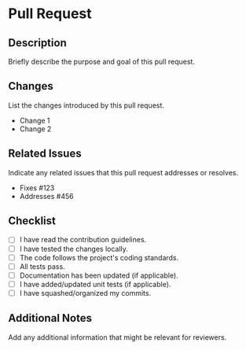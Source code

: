 # Pull Request

## Description
Briefly describe the purpose and goal of this pull request.

## Changes
List the changes introduced by this pull request.

- Change 1
- Change 2

## Related Issues
Indicate any related issues that this pull request addresses or resolves.

- Fixes #123
- Addresses #456

## Checklist
- [ ] I have read the contribution guidelines.
- [ ] I have tested the changes locally.
- [ ] The code follows the project's coding standards.
- [ ] All tests pass.
- [ ] Documentation has been updated (if applicable).
- [ ] I have added/updated unit tests (if applicable).
- [ ] I have squashed/organized my commits.

## Additional Notes
Add any additional information that might be relevant for reviewers.

